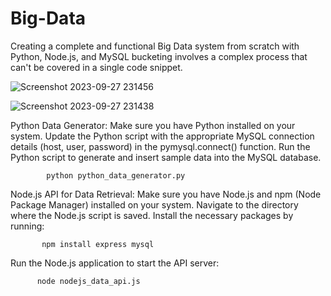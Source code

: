 # Big-Data
Creating a complete and functional Big Data system from scratch with Python, Node.js, and MySQL bucketing involves a complex process that can't be covered in a single code snippet. 

![Screenshot 2023-09-27 231456](https://github.com/Asadullah-nadeem/Big-Data/assets/88024587/f0012893-d80c-4fe0-8949-3c6f6a730be6)

![Screenshot 2023-09-27 231438](https://github.com/Asadullah-nadeem/Big-Data/assets/88024587/7fc96ccd-f629-4cdc-b969-ee125ff9d212)

Python Data Generator:
Make sure you have Python installed on your system.
Update the Python script with the appropriate MySQL connection details (host, user, password) in the pymysql.connect() function.
Run the Python script to generate and insert sample data into the MySQL database.
             
            python python_data_generator.py

Node.js API for Data Retrieval:
Make sure you have Node.js and npm (Node Package Manager) installed on your system.
Navigate to the directory where the Node.js script is saved.
Install the necessary packages by running:
         
           npm install express mysql
          
Run the Node.js application to start the API server:
        
          node nodejs_data_api.js
